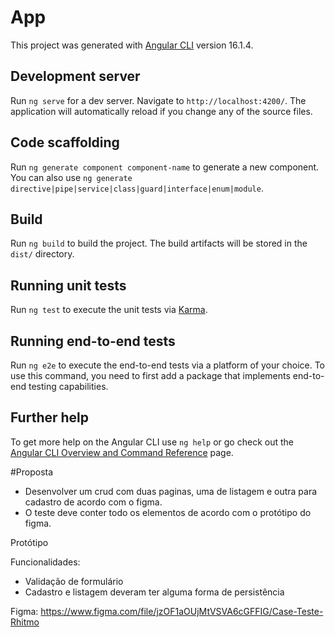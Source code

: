 # App

This project was generated with [Angular CLI](https://github.com/angular/angular-cli) version 16.1.4.

## Development server

Run `ng serve` for a dev server. Navigate to `http://localhost:4200/`. The application will automatically reload if you change any of the source files.

## Code scaffolding

Run `ng generate component component-name` to generate a new component. You can also use `ng generate directive|pipe|service|class|guard|interface|enum|module`.

## Build

Run `ng build` to build the project. The build artifacts will be stored in the `dist/` directory.

## Running unit tests

Run `ng test` to execute the unit tests via [Karma](https://karma-runner.github.io).

## Running end-to-end tests

Run `ng e2e` to execute the end-to-end tests via a platform of your choice. To use this command, you need to first add a package that implements end-to-end testing capabilities.

## Further help

To get more help on the Angular CLI use `ng help` or go check out the [Angular CLI Overview and Command Reference](https://angular.io/cli) page.

#Proposta
- Desenvolver um crud com duas paginas, uma de listagem e outra para cadastro de acordo com o figma.
- O teste deve conter todo os elementos de acordo com o protótipo do figma.

Protótipo

Funcionalidades:
 - Validação de formulário
 - Cadastro e listagem deveram ter alguma forma de persistência

Figma: https://www.figma.com/file/jzOF1aOUjMtVSVA6cGFFIG/Case-Teste-Rhitmo

